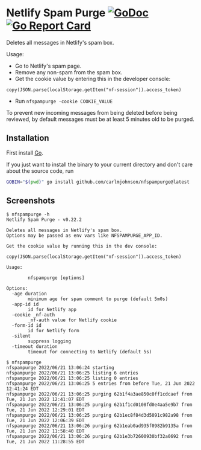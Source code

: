 # Netlify Spam Purge [![GoDoc](https://godoc.org/github.com/carlmjohnson/nfspampurge?status.svg)](https://godoc.org/github.com/carlmjohnson/nfspampurge) [![Go Report Card](https://goreportcard.com/badge/github.com/carlmjohnson/nfspampurge)](https://goreportcard.com/report/github.com/carlmjohnson/nfspampurge)

Deletes all messages in Netlify's spam box.

Usage:

- Go to Netlify's spam page.
- Remove any non-spam from the spam box.
- Get the cookie value by entering this in the developer console:

```
copy(JSON.parse(localStorage.getItem("nf-session")).access_token)
```

- Run `nfspampurge -cookie COOKIE_VALUE`

To prevent new incoming messages from being deleted before being reviewed, by default messages must be at least 5 minutes old to be purged.

## Installation

First install [Go](http://golang.org).

If you just want to install the binary to your current directory and don't care about the source code, run

```bash
GOBIN="$(pwd)" go install github.com/carlmjohnson/nfspampurge@latest
```

## Screenshots

```
$ nfspampurge -h
Netlify Spam Purge - v0.22.2

Deletes all messages in Netlify's spam box.
Options may be passed as env vars like NFSPAMPURGE_APP_ID.

Get the cookie value by running this in the dev console:

copy(JSON.parse(localStorage.getItem("nf-session")).access_token)

Usage:

        nfspampurge [options]

Options:
  -age duration
        minimum age for spam comment to purge (default 5m0s)
  -app-id id
        id for Netlify app
  -cookie _nf-auth
        _nf-auth value for Netlify cookie
  -form-id id
        id for Netlify form
  -silent
        suppress logging
  -timeout duration
        timeout for connecting to Netlify (default 5s)

$ nfspampurge
nfspampurge 2022/06/21 13:06:24 starting
nfspampurge 2022/06/21 13:06:25 listing 6 entries
nfspampurge 2022/06/21 13:06:25 listing 0 entries
nfspampurge 2022/06/21 13:06:25 5 entries from before Tue, 21 Jun 2022 12:41:24 EDT
nfspampurge 2022/06/21 13:06:25 purging 62b1f4a3ae850c0ff1cdcaef from Tue, 21 Jun 2022 12:41:07 EDT
nfspampurge 2022/06/21 13:06:25 purging 62b1f1cd0108fd0e4aa5e9b7 from Tue, 21 Jun 2022 12:29:01 EDT
nfspampurge 2022/06/21 13:06:25 purging 62b1ec8f84d3d5091c982a98 from Tue, 21 Jun 2022 12:06:39 EDT
nfspampurge 2022/06/21 13:06:26 purging 62b1eab0ad935f0982b9135a from Tue, 21 Jun 2022 11:58:40 EDT
nfspampurge 2022/06/21 13:06:26 purging 62b1e3b72600930bf32a0692 from Tue, 21 Jun 2022 11:28:55 EDT
```
